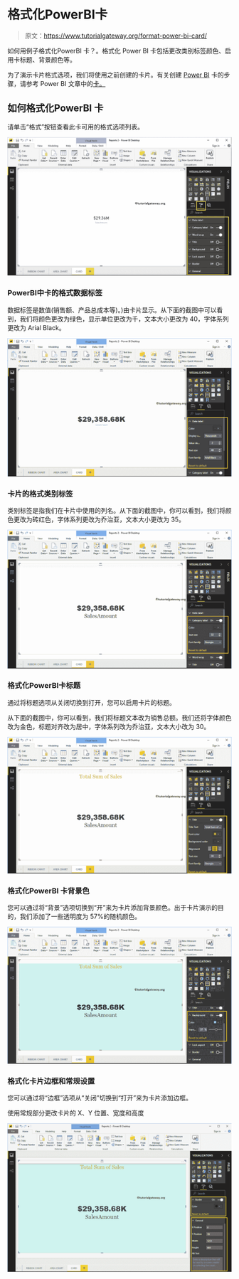 # 格式化PowerBI卡

> 原文：<https://www.tutorialgateway.org/format-power-bi-card/>

如何用例子格式化PowerBI 卡？。格式化 Power BI 卡包括更改类别标签颜色、启用卡标题、背景颜色等。

为了演示卡片格式选项，我们将使用之前创建的卡片。有关创建 [Power BI](https://www.tutorialgateway.org/power-bi-tutorial/) 卡的步骤，请参考 Power BI 文章中的[卡。](https://www.tutorialgateway.org/create-a-card-in-power-bi/)

## 如何格式化PowerBI 卡

请单击“格式”按钮查看此卡可用的格式选项列表。

![Format Power BI Card 1](img/ba7b825154b0eb49e0aa035d6d81e1bc.png)

### PowerBI中卡的格式数据标签

数据标签是数值(销售额、产品总成本等)。)由卡片显示。从下面的截图中可以看到，我们将颜色更改为绿色，显示单位更改为千，文本大小更改为 40，字体系列更改为 Arial Black。

![Format Power BI Card 2](img/ac01e4d674af822e1dbeb6afe3192f48.png)

### 卡片的格式类别标签

类别标签是指我们在卡片中使用的列名。从下面的截图中，你可以看到，我们将颜色更改为砖红色，字体系列更改为乔治亚，文本大小更改为 35。

![Format Power BI Card 3](img/2ac3d9258c2c472150f91af3d525ef70.png)

### 格式化PowerBI卡标题

通过将标题选项从关闭切换到打开，您可以启用卡片的标题。

从下面的截图中，你可以看到，我们将标题文本改为销售总额。我们还将字体颜色改为金色，标题对齐改为居中，字体系列改为乔治亚，文本大小改为 30。

![Format Power BI Card 4](img/23164a78be14f27deeb74cf2a3b70e57.png)

### 格式化PowerBI 卡背景色

您可以通过将“背景”选项切换到“开”来为卡片添加背景颜色。出于卡片演示的目的，我们添加了一些透明度为 57%的随机颜色。

![Format Power BI Card 5](img/965906d0970d3d7c936e68af6e268799.png)

### 格式化卡片边框和常规设置

您可以通过将“边框”选项从“关闭”切换到“打开”来为卡片添加边框。

使用常规部分更改卡片的 X、Y 位置、宽度和高度

![Format Power BI Card 6](img/848daf6f856051568bc4d32399874634.png)